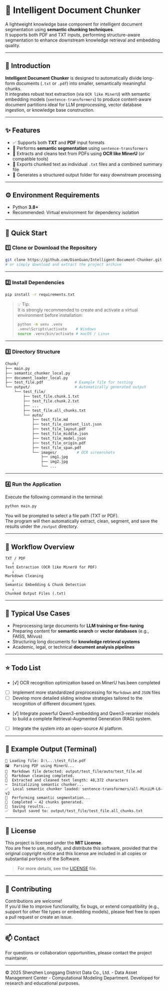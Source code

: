 # 🧩 Intelligent Document Chunker

A lightweight knowledge base component for intelligent document segmentation using **semantic chunking techniques**.  
It supports both PDF and TXT inputs, performing structure-aware segmentation to enhance downstream knowledge retrieval and embedding quality.

---

## 📘 Introduction

**Intelligent Document Chunker** is designed to automatically divide long-form documents (`.txt` or `.pdf`) into smaller, semantically meaningful chunks.  
It integrates robust text extraction (via `OCR like MinerU`) with semantic embedding models (`sentence-transformers`) to produce content-aware document partitions ideal for LLM preprocessing, vector database ingestion, or knowledge base construction.

---

## ✨ Features

- ✅ Supports both **TXT** and **PDF** input formats  
- 🧠 Performs **semantic segmentation** using `sentence-transformers`  
- 📄 Extracts and cleans text from PDFs using **OCR like MinerU** (or compatible tools)  
- 💾 Exports chunked text as individual `.txt` files and a combined summary file  
- 📂 Generates a structured output folder for easy downstream processing  

---

## ⚙️ Environment Requirements

- Python **3.8+**
- Recommended: Virtual environment for dependency isolation

---

## 🚀 Quick Start

### 1️⃣ Clone or Download the Repository

```bash
git clone https://github.com/DionGuan/Intelligent-Document-Chunker.git
# or simply download and extract the project archive
```

---

### 2️⃣ Install Dependencies

```bash
pip install -r requirements.txt
```

> 💡 Tip:  
> It is strongly recommended to create and activate a virtual environment before installation:
> ```bash
> python -m venv .venv
> .venv\Scripts\activate    # Windows
> source .venv/bin/activate # macOS / Linux
> ```

---

### 3️⃣ Directory Structure

```bash
Chunk/
├── main.py
├── semantic_chunker_local.py
├── document_loader_local.py
├── test_file.pdf              # Example file for testing
└── output/                    # Automatically generated output
    └── test_file/
        ├── test_file.chunk.1.txt
        ├── test_file.chunk.2.txt
        ├── ...
        ├── test_file.all_chunks.txt
        └── auto/
            ├── test_file.md
            ├── test_file_content_list.json
            ├── test_file_layout.pdf
            ├── test_file_middle.json
            ├── test_file_model.json
            ├── test_file_origin.pdf
            ├── test_file_span.pdf
            └── images/         # OCR screenshots
                ├── img1.jpg
                ├── img2.jpg
                └── ...
```

---

### 4️⃣ Run the Application

Execute the following command in the terminal:

```bash
python main.py
```

You will be prompted to select a file path (TXT or PDF).  
The program will then automatically extract, clean, segment, and save the results under the `/output` directory.

---

## 🧩 Workflow Overview

```
TXT / PDF
   ↓
Text Extraction (OCR like MinerU for PDF)
   ↓
Markdown Cleaning
   ↓
Semantic Embedding & Chunk Detection
   ↓
Chunked Output Files (.txt)
```

---

## 🧠 Typical Use Cases

- Preprocessing large documents for **LLM training or fine-tuning**  
- Preparing content for **semantic search** or **vector databases** (e.g., FAISS, Milvus)  
- Structuring long documents for **knowledge retrieval systems**  
- Academic, legal, or technical **document analysis pipelines**

---

## ⭐ Todo List
- [√] OCR recognition optimization based on MinerU has been completed
- [ ] Implement more standardized preprocessing for `Markdown` and `JSON` files  
- [ ] Develop more detailed sliding window strategies tailored to the recognition of different document types.
- [√] Integrate powerful Qwen3-embedding and Qwen3-reranker models to build a complete Retrieval-Augmented Generation (RAG) system.
- [ ] Integrate the system into an open-source AI platform.

---

## 🧪 Example Output (Terminal)

```
📂 Loading file: D:\...\test_file.pdf
🖼️  Parsing PDF using MinerU...
📄  Markdown file detected: output/test_file/auto/test_file.md
🧹  Markdown cleaning completed.
📖  Extracted and cleaned text length: 48,372 characters
✂️  Initializing semantic chunker...
✅  Local semantic chunker loaded: sentence-transformers/all-MiniLM-L6-v2
🧠  Performing semantic segmentation...
🎯  Completed — 42 chunks generated.
💾  Saving results...
✅  Output saved to: output/test_file/test_file.all_chunks.txt
```

---

## 📜 License

This project is licensed under the **MIT License**.  
You are free to use, modify, and distribute this software, provided that the original copyright notice and this license are included in all copies or substantial portions of the Software.

> For more details, see the [LICENSE](./LICENSE) file.

---

## 🤝 Contributing

Contributions are welcome!  
If you’d like to improve functionality, fix bugs, or extend compatibility (e.g., support for other file types or embedding models), please feel free to open a pull request or create an issue.

---

## 📫 Contact

For questions or collaboration opportunities, please contact the project maintainer.

---

© 2025 Shenzhen Longgang District Data Co., Ltd. - Data Asset Management Center - Computational Modeling Department.
Developed for research and educational purposes.
